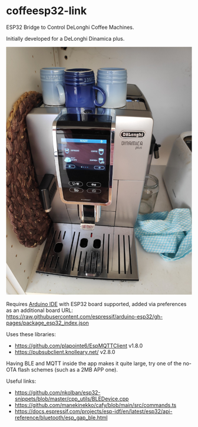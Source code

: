 # coffeesp32-link
ESP32 Bridge to Control DeLonghi Coffee Machines.

Initially developed for a DeLonghi Dinamica plus.

![Delonghi Dinamica plus](delonghi.jpg)

Requires [Arduino IDE](https://www.arduino.cc/) with ESP32 board supported, added via preferences as an additional board URL: https://raw.githubusercontent.com/espressif/arduino-esp32/gh-pages/package_esp32_index.json

Uses these libraries:
* https://github.com/plapointe6/EspMQTTClient v1.8.0
* https://pubsubclient.knolleary.net/ v2.8.0

Having BLE and MQTT inside the app makes it quite large, try one of the no-OTA flash schemes (such as a 2MB APP one).

Useful links:
* https://github.com/nkolban/esp32-snippets/blob/master/cpp_utils/BLEDevice.cpp
* https://github.com/manekinekko/cafy/blob/main/src/commands.ts
* https://docs.espressif.com/projects/esp-idf/en/latest/esp32/api-reference/bluetooth/esp_gap_ble.html
